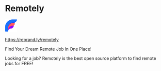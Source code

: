 # Remotely

![logo](https://github.com/AlexanPetrov/Remotely/blob/main/src/styles/logo.jpg?raw=true)

https://rebrand.ly/remotely

Find Your Dream Remote Job In One Place!

Looking for a job? Remotely is the best open source platform to find remote jobs for FREE!

